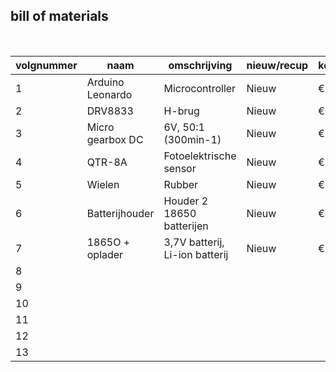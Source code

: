 ## bill of materials
<br />

|volgnummer|naam            |omschrijving          |nieuw/recup|kostprijs/stuk|aantal|subtotaal|
|----------|----------------|----------------------    |-----------|--------------|------|---------|
|         1|Arduino Leonardo|       Microcontroller    |      Nieuw|         €9,85|     1|    €9,85|
|         2|         DRV8833|                H-brug    |      Nieuw|         €0,19|     5|    €0,93|
|         3|Micro gearbox DC|   6V, 50:1 (300min-1)    |      Nieuw|         €3,93|     2|    €7,86|
|         4|          QTR-8A|Fotoelektrische sensor    |      Nieuw|         €2,30|     1|    €2,30|
|         5|          Wielen|Rubber                    |      Nieuw|         €1,00|     4|    €4,00|
|         6| Batterijhouder |Houder 2 18650 batterijen |      Nieuw|         €0,56|     3|    €1,69|
|         7|1865O + oplader |3,7V batterij, Li-ion batterij|  Nieuw|         €9,59|     1|    €9,59|
|         8|                |               |           |              |      |         |
|         9|                |                          |           |              |      |         |
|        10|                |                          |           |              |      |         |
|        11|                |                          |           |              |      |         |
|        12|                |                          |           |              |      |         |
|        13|                |                          |           |              |      |         |
